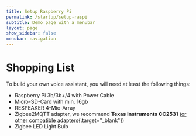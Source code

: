 ```yaml
---
title: Setup Raspberry Pi
permalink: /startup/setup-raspi
subtitle: Demo page with a menubar
layout: page
show_sidebar: false
menubar: navigation
---
```


# Shopping List

To build your own voice assistant, you will need at least the following things:

* Raspberry Pi 3b/3b+/4 with Power Cable
* Micro-SD-Card with min. 16gb
* RESPEAKER 4-Mic-Array
* Zigbee2MQTT adapter, we recommend **Texas Instruments CC2531** ([or other compatible adapters](https://www.zigbee2mqtt.io/information/supported_adapters){:target="_blank"})
* Zigbee LED Light Bulb



